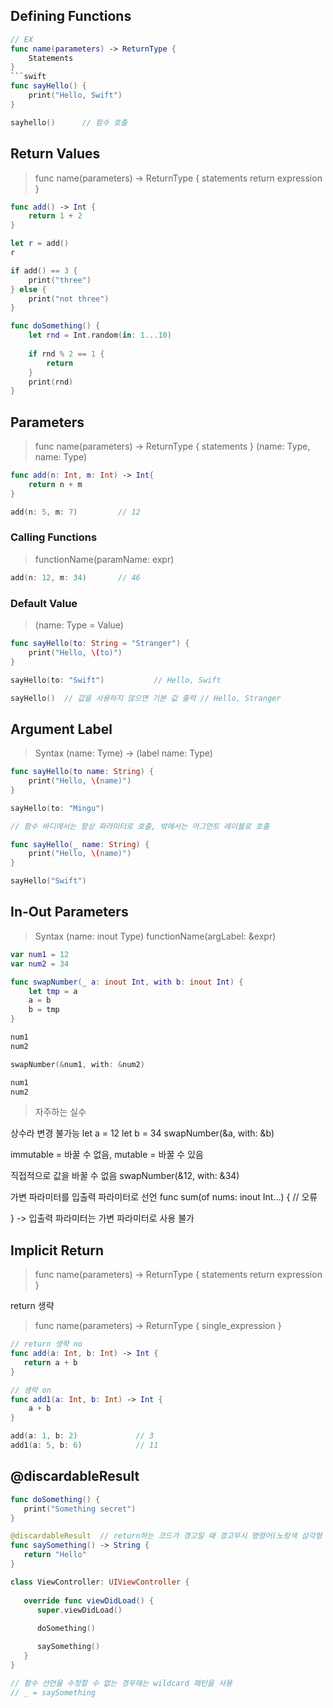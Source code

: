 ## Defining Functions
```swift
// EX
func name(parameters) -> ReturnType {
	Statements
}
```swift
func sayHello() {
	print("Hello, Swift")
}

sayhello()		// 함수 호출
```


## Return Values
> func name(parameters) -> ReturnType {
	statements
    return expression
}

```swift
func add() -> Int {
    return 1 + 2
}

let r = add()
r

if add() == 3 {
    print("three")
} else {
    print("not three")
}

func doSomething() {
    let rnd = Int.random(in: 1...10)
    
    if rnd % 2 == 1 {
        return
    }
    print(rnd)
}
```

## Parameters
> func name(parameters) -> ReturnType {
	statements
}
> (name: Type, name: Type)

```swift
func add(n: Int, m: Int) -> Int{
    return n + m
}

add(n: 5, m: 7)			// 12
```

### Calling Functions
> functionName(paramName: expr)
```swift
add(n: 12, m: 34)		// 46
```
### Default Value
> (name: Type = Value)
```swift
func sayHello(to: String = "Stranger") {
    print("Hello, \(to)")			
}

sayHello(to: "Swift")			// Hello, Swift

sayHello()  // 값을 사용하지 않으면 기본 값 출력 // Hello, Stranger
```

## Argument Label
> Syntax
(name: Tyme) -> (label name: Type)

```swift
func sayHello(to name: String) {
    print("Hello, \(name)")
}

sayHello(to: "Mingu")

// 함수 바디에서는 항상 파라미터로 호출, 밖에서는 아그먼트 레이블로 호출

func sayHello(_ name: String) {
    print("Hello, \(name)")
}

sayHello("Swift")
```

## In-Out Parameters
> Syntax
(name: inout Type)
functionName(argLabel: &expr)

```swift
var num1 = 12
var num2 = 34

func swapNumber(_ a: inout Int, with b: inout Int) {
    let tmp = a
    a = b
    b = tmp
}

num1
num2

swapNumber(&num1, with: &num2)

num1
num2
```

> 자주하는 실수

 상수라 변경 불가능
let a = 12
let b = 34
swapNumber(&a, with: &b)

 immutable = 바꿀 수 없음, mutable = 바꿀 수 있음

직접적으로 값을 바꿀 수 없음
swapNumber(&12, with: &34)


 가변 파라미터를 입출력	파라미터로 선언
func sum(of nums: inout Int...) {   // 오류

}
 -> 입출력 파라미터는 가변 파라미터로 사용 불가

## Implicit Return
> func name(parameters) -> ReturnType {
	statements
    return expression
}

return 생략

> func name(parameters) -> ReturnType {
	single_expression
}

```swift
// return 생략 no
func add(a: Int, b: Int) -> Int {
   return a + b
}

// 생략 on
func add1(a: Int, b: Int) -> Int {
    a + b
}

add(a: 1, b: 2)				// 3
add1(a: 5, b: 6)			// 11
```

## @discardableResult
```swift
func doSomething() {
   print("Something secret")
}

@discardableResult  // return하는 코드가 경고일 때 경고무시 명령어(노랑색 삼각형 모양)
func saySomething() -> String {
   return "Hello"
}

class ViewController: UIViewController {
      
   override func viewDidLoad() {
      super.viewDidLoad()
      
      doSomething()

      saySomething()
   }
}

// 함수 선언을 수정할 수 없는 경우에는 wildcard 패턴을 사용
// _ = saySomething
```






